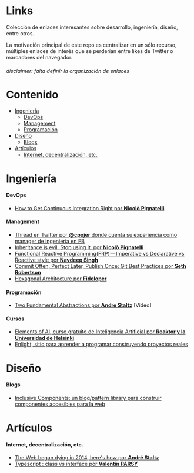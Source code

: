 # Links
Colección de enlaces interesantes sobre desarrollo, ingeniería, diseño, entre otros. 

La motivación principal de este repo es centralizar en un sólo recurso, múltiples enlaces de interés que se perderían entre likes de Twitter o marcadores del navegador.

###### disclaimer: falta definir la organización de enlaces

# Contenido

- [Ingeniería](#ingenieria)
    - [DevOps](#devops)
    - [Management](#management)
    - [Programación](#programacion)
- [Diseño](#diseno)
    - [Blogs](#blogs)
- [Artículos](#articulos)
    - [Internet, decentralización, etc.](#int-dec-etc)

<!-- inicia Ingeniería -->
<a name="ingenieria"></a>
# Ingeniería

<!-- inicia Ingeniería-devops -->
<a name="devops"></a>
#### DevOps
- [How to Get Continuous Integration Right por **Nicolò Pignatelli**](https://hackernoon.com/how-to-get-continuous-integration-right-77bda4bc0d1f)

<!-- inicia Ingeniería-management -->
<a name="management"></a>
#### Management
- [Thread en Twitter por **@cpojer** donde cuenta su experiencia como manager de ingeniería en FB](https://twitter.com/cpojer/status/993982733285298177)
- [Inheritance is evil. Stop using it. por **Nicolò Pignatelli**](https://codeburst.io/inheritance-is-evil-stop-using-it-6c4f1caf5117)
- [Functional Reactive Programming(FRP) — Imperative vs Declarative vs Reactive style por **Navdeep Singh**](https://codeburst.io/functional-reactive-programming-frp-imperative-vs-declarative-vs-reactive-style-84878272c77f)
- [Commit Often, Perfect Later, Publish Once: Git Best Practices por **Seth Robertson**](https://sethrobertson.github.io/GitBestPractices/)
- [Hexagonal Architecture por **Fideloper**](http://fideloper.com/hexagonal-architecture)

<!-- inicia Ingeniería-programación-->
<a name="programacion"></a>
#### Programación
- [Two Fundamental Abstractions por **Andre Staltz**](https://www.youtube.com/watch?v=fdol03pcvMA) [Video]

<!-- inicia Ingeniería-cursos-->
<a name="cursos"></a>
#### Cursos
- [Elements of AI, curso gratuito de Inteligencia Artificial por **Reaktor y la Universidad de Helsinki**](https://www.elementsofai.com/)
- [Enlight, sitio para aprender a programar construyendo proyectos reales](https://enlight.nyc/)

<!-- inicia Diseño -->
<a name="diseno"></a>
# Diseño

<!-- inicia Diseño-blogs -->
#### Blogs
- [Inclusive Components: un blog/pattern library para construir componentes accesibles para la web](https://inclusive-components.design/about-the-project/)

<!-- inicia Artículos -->
<a name="articulos"></a>
# Artículos

<!-- inicia Artículos-Internet, decentralización, etc. -->
<a name="int-dec-etc"></a>
#### Internet, decentralización, etc.
- [The Web began dying in 2014, here's how por **André Staltz**](https://staltz.com/the-web-began-dying-in-2014-heres-how.html)
- [Typescript : class vs interface por **Valentin PARSY**](https://medium.com/front-end-hacking/typescript-class-vs-interface-99c0ae1c2136)
